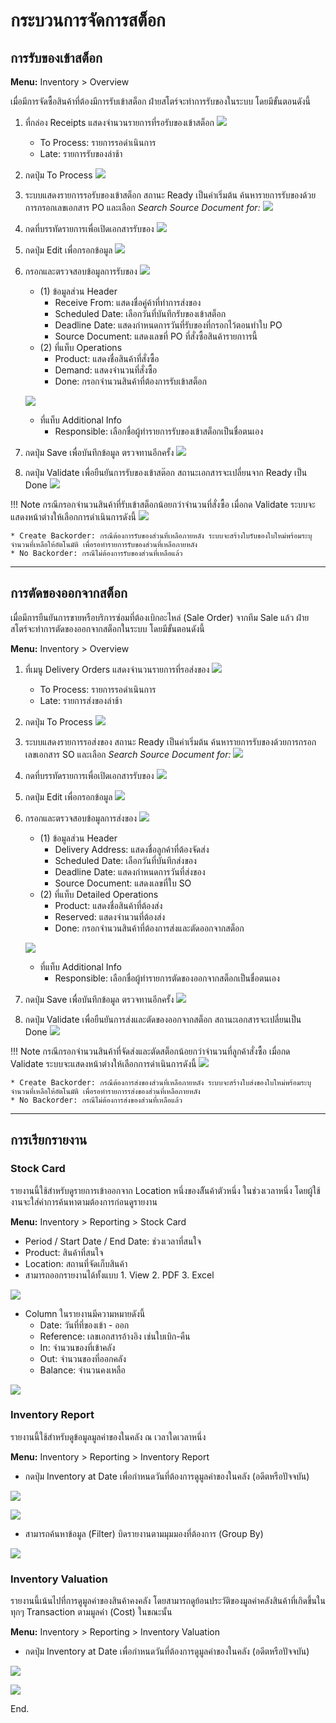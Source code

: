 # กระบวนการจัดการสต็อก

## การรับของเข้าสต็อก

**Menu:** Inventory > Overview

เมื่อมีการจัดซื้อสินค้าที่ต้องมีการรับเข้าสต็อก ฝ่ายสโตร์จะทำการรับของในระบบ โดยมีขั้นตอนดังนี้

1. ที่กล่อง Receipts แสดงจำนวนรายการที่รอรับของเข้าสต็อก
![](img/stock_1.png) 
    * To Process: รายการรอดำเนินการ 
    * Late: รายการรับของล่าช้า  

2. กดปุ่ม To Process 
![](img/stock_2.png)

3. ระบบแสดงรายการรอรับของเข้าสต็อก สถานะ Ready เป็นค่าเริ่มต้น ค้นหารายการรับของด้วยการกรอกเลขเอกสาร PO และเลือก *Search Source Document for:*
![](img/stock_3-3.png)
    
4. กดที่บรรทัดรายการเพื่อเปิดเอกสารรับของ
![](img/stock_3-2.png)

5. กดปุ่ม Edit เพื่อกรอกข้อมูล 
![](img/stock_4.png)

6. กรอกและตรวจสอบข้อมูลการรับของ
    ![](img/stock_5.png)

    * (1) ข้อมูลส่วน Header
        * Receive From: แสดงชื่อคู่ค้าที่ทำการส่งของ
        * Scheduled Date: เลือกวันที่บันทึกรับของเข้าสต็อก
        * Deadline Date: แสดงกำหนดการวันที่รับของที่กรอกไว้ตอนทำใบ PO
        * Source Document: แสดงเลขที่ PO ที่สั่งซื้อสินค้ารายกาารนี้
    * (2) ที่แท็บ Operations
        * Product: แสดงชื่อสินค้าที่สั่งซื้อ
        * Demand: แสดงจำนวนที่สั่งซื้อ
        * Done: กรอกจำนวนสินค้าที่ต้องการรับเข้าสต็อก

    ![](img/stock_5-2.png)

    * ที่แท็บ Additional Info
        *  Responsible: เลือกชื่อผู้ทำรายการรับของเข้าสต็อกเป็นชื่อตนเอง 

7. กดปุ่ม Save เพื่อบันทึกข้อมูล ตรวจทานอีกครั้ง
![](img/stock_5-1.png)

8. กดปุ่ม Validate เพื่อยืนยันการรับของเข้าสต๊อก สถานะเอกสารจะเปลี่ยนจาก Ready เป็น Done
![](img/stock_6.png)

!!! Note
    กรณีกรอกจำนวนสินค้าที่รับเข้าสต็อกน้อยกว่าจำนวนที่สั่งซื้อ เมื่อกด Validate ระบบจะแสดงหน้าต่างให้เลือกการดำเนินการดังนี้
    ![](img/stock_7.png)
    
    * Create Backorder: กรณีต้องการรับของส่วนที่เหลือภายหลัง ระบบจะสร้างใบรับของใบใหม่พร้อมระบุจำนวนที่เหลือให้อัตโนมัติ เพื่อรอทำรายการรับของส่วนที่เหลือภายหลัง
    * No Backorder: กรณีไม่ต้องการรับของส่วนที่เหลือแล้ว

---

## การตัดของออกจากสต็อก
เมื่อมีการยืนยันการขายหรือบริการซ่อมที่ต้องเบิกอะไหล่ (Sale Order) จากทีม Sale แล้ว ฝ่ายสโตร์จะทำการตัดของออกจากสต็อกในระบบ โดยมีขั้นตอนดังนี้

**Menu:** Inventory > Overview

1. ที่เมนู Delivery Orders แสดงจำนวนรายการที่รอส่งของ
![](img/stock_8.png) 
    * To Process: รายการรอดำเนินการ  
    * Late: รายการส่งของล่าช้า  

2. กดปุ่ม To Process 
![](img/stock_9.png)

3. ระบบแสดงรายการรอส่งของ สถานะ Ready เป็นค่าเริ่มต้น ค้นหารายการรับของด้วยการกรอกเลขเอกสาร SO และเลือก *Search Source Document for:*
![](img/stock_10-1.png)

4. กดที่บรรทัดรายการเพื่อเปิดเอกสารรับของ
![](img/stock_10-2.png)

5. กดปุ่ม Edit เพื่อกรอกข้อมูล 
![](img/stock_11.png)

6. กรอกและตรวจสอบข้อมูลการส่งของ
    ![](img/stock_12.png)
    
    * (1) ข้อมูลส่วน Header
        * Delivery Address: แสดงชื่อลูกค้าที่ต้องจัดส่ง
        * Scheduled Date: เลือกวันที่บันทึกส่งของ
        * Deadline Date: แสดงกำหนดการวันที่ส่งของ
        * Source Document: แสดงเลขที่ใบ SO
    * (2) ที่แท็บ Detailed Operations
        * Product: แสดงชื่อสินค้าที่ต้องส่ง
        * Reserved: แสดงจำนวนที่ต้องส่ง
        * Done: กรอกจำนวนสินค้าที่ต้องการส่งและตัดออกจากสต็อก

    ![](img/stock_12-2.png)

    * ที่แท็บ Additional Info
        * Responsible: เลือกชื่อผู้ทำรายการตัดของออกจากสต็อกเป็นชื่อตนเอง 

7. กดปุ่ม Save เพื่อบันทึกข้อมูล ตรวจทานอีกครั้ง
![](img/stock_12-1.png)

8. กดปุ่ม Validate เพื่อยืนยันการส่งและตัดของออกจากสต็อก สถานะเอกสารจะเปลี่ยนเป็น Done
![](img/stock_13.png)


!!! Note
    กรณีกรอกจำนวนสินค้าที่จัดส่งและตัดสต็อกน้อยกว่าจำนวนที่ลูกค้าสั่งซื้อ เมื่อกด Validate ระบบจะแสดงหน้าต่างให้เลือกการดำเนินการดังนี้
    ![](img/stock_7.png)
    
    * Create Backorder: กรณีต้องการส่งของส่วนที่เหลือภายหลัง ระบบจะสร้างใบส่งของใบใหม่พร้อมระบุจำนวนที่เหลือให้อัตโนมัติ เพื่อรอทำรายการรส่งของส่วนที่เหลือภายหลัง
    * No Backorder: กรณีไม่ต้องการส่งของส่วนที่เหลือแล้ว

---

## การเรียกรายงาน

### Stock Card

รายงานนี้ใช้สำหรับดูรายการเข้าออกจาก Location หนึ่งของสิันค้าตัวหนึ่ง ในช่วงเวลาหนึ่ง โดยผู้ใช้งานจะใส่ค่าการค้นหาตามต้องการก่อนดูรายงาน

**Menu:** Inventory > Reporting > Stock Card

* Period / Start Date / End Date: ช่วงเวลาที่สนใจ
* Product: สินค้าที่สนใจ
* Location: สถานที่จัดเก็บสินค้า
* สามารถออกรายงานได้ทั้งแบบ 1. View 2. PDF 3. Excel

![](img/stock_14.png)

* Column ในรายงานมีความหมายดังนี้
    * Date: วันที่ที่ของเข้า - ออก
    * Reference: เลขเอกสารอ้างอิง เช่นใบเบิก-คืน
    * In: จํานวนของที่เข้าคลัง
    * Out: จํานวนของที่ออกคลัง
    * Balance: จำนวนคงเหลือ

![](img/stock_15.png)

### Inventory Report

รายงานนี้ใช้สำหรับดูข้อมูลมูลค่าของในคลัง ณ เวลาใดเวลาหนึ่ง

**Menu:** Inventory > Reporting > Inventory Report

* กดปุ่ม Inventory at Date เพื่อกำหนดวันที่ต้องการดูมูลค่าของในคลัง (อดีตหรือปัจจบัน)

![](img/stock_16.png)

![](img/stock_17.png)

* สามารถค้นหาข้อมูล (Filter) บิดรายงานตามมุมมองที่ต้องการ (Group By)

![](img/stock_18.png)

### Inventory Valuation

รายงานนี้เน้นไปที่การดูมูลค่าของสินค้าคงคลัง โดยสามารถดูย้อนประวัติของมูลค่าคลังสินค้าที่เกิดขึ้นในทุกๆ Transaction ตามมูลค่า (Cost) ในขณะนั้น

**Menu:** Inventory > Reporting > Inventory Valuation

* กดปุ่ม Inventory at Date เพื่อกำหนดวันที่ต้องการดูมูลค่าของในคลัง (อดีตหรือปัจจบัน)

![](img/stock_19.png)

![](img/stock_20.png)

End.
